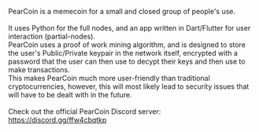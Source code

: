 PearCoin is a memecoin for a small and closed group of people's use.  <br /><br />
It uses Python for the full nodes, and an app written in Dart/Flutter for user interaction (partial-nodes). <br />
PearCoin uses a proof of work mining algorithm, and is designed to store the user's Public/Private keypair in the
network itself, encrypted with a password that the user can then use to decypt their keys and then use to make transactions. <br />
This makes PearCoin much more user-friendly than traditional cryptocurrencies, however, this will most likely lead to security issues that will have to be dealt with in the future.<br /><br /> 
Check out the official PearCoin Discord server: https://discord.gg/ffw4cbqtkp
